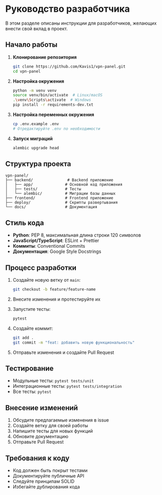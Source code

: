 # Руководство разработчика

В этом разделе описаны инструкции для разработчиков, желающих внести свой вклад в проект.

## Начало работы

1. **Клонирование репозитория**
   ```bash
   git clone https://github.com/Kavis1/vpn-panel.git
   cd vpn-panel
   ```

2. **Настройка окружения**
   ```bash
   python -m venv venv
   source venv/bin/activate  # Linux/macOS
   .\venv\Scripts\activate  # Windows
   pip install -r requirements-dev.txt
   ```

3. **Настройка переменных окружения**
   ```bash
   cp .env.example .env
   # Отредактируйте .env по необходимости
   ```

4. **Запуск миграций**
   ```bash
   alembic upgrade head
   ```

## Структура проекта

```
vpn-panel/
├── backend/               # Backend приложение
│   ├── app/              # Основной код приложения
│   ├── tests/            # Тесты
│   └── alembic/          # Миграции базы данных
├── frontend/             # Frontend приложение
├── deploy/               # Скрипты развертывания
└── docs/                 # Документация
```

## Стиль кода

- **Python**: PEP 8, максимальная длина строки 120 символов
- **JavaScript/TypeScript**: ESLint + Prettier
- **Коммиты**: Conventional Commits
- **Документация**: Google Style Docstrings

## Процесс разработки

1. Создайте новую ветку от `main`:
   ```bash
   git checkout -b feature/feature-name
   ```

2. Внесите изменения и протестируйте их

3. Запустите тесты:
   ```bash
   pytest
   ```

4. Создайте коммит:
   ```bash
   git add .
   git commit -m "feat: добавить новую функциональность"
   ```

5. Отправьте изменения и создайте Pull Request

## Тестирование

- Модульные тесты: `pytest tests/unit`
- Интеграционные тесты: `pytest tests/integration`
- Все тесты: `pytest`

## Внесение изменений

1. Обсудите предлагаемые изменения в issue
2. Создайте ветку для своей работы
3. Напишите тесты для новых функций
4. Обновите документацию
5. Отправьте Pull Request

## Требования к коду

- Код должен быть покрыт тестами
- Документируйте публичные API
- Следуйте принципам SOLID
- Избегайте дублирования кода
